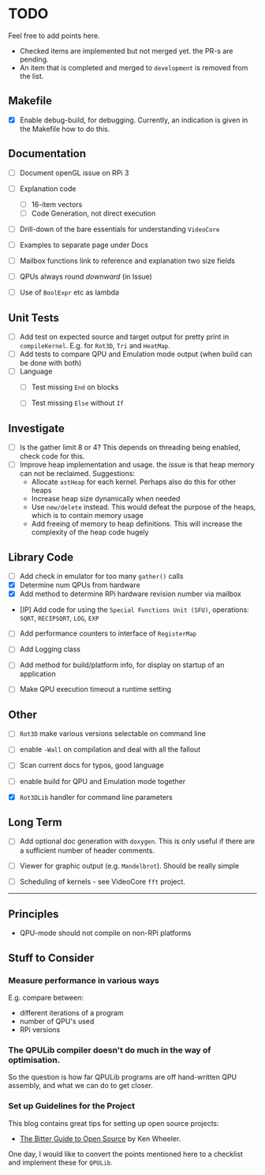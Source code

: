 
# TODO

Feel free to add points here.

- Checked items are implemented but not merged yet. the PR-s are pending.
- An item that is completed and merged to `development` is removed from the list.


## Makefile

- [X] Enable debug-build, for debugging. Currently, an indication is given in the Makefile how to do this.


## Documentation

- [ ] Document openGL issue on RPi 3
- [ ] Explanation code
  - [ ] 16-item vectors
  - [ ] Code Generation, not direct execution
- [ ] Drill-down of the bare essentials for understanding `VideoCore`
- [ ] Examples to separate page under Docs
- [ ] Mailbox functions link to reference and explanation two size fields
- [ ] QPUs always round *downward* (in Issue)
- [ ] Use of `BoolExpr` etc as lambda


## Unit Tests

- [ ] Add test on expected source and target output for pretty print in `compileKernel`. E.g. for `Rot3D`, `Tri` and `HeatMap`.
- [ ] Add tests to compare QPU and Emulation mode output (when build can be done with both)
- [ ] Language
  - [ ] Test missing `End` on blocks
  - [ ] Test missing `Else` without `If`


## Investigate

- [ ] Is the gather limit 8 or 4? This depends on threading being enabled, check code for this.
- [ ] Improve heap implementation and usage. the issue is that heap memory can not be reclaimed. Suggestions:
  - Allocate `astHeap` for each kernel. Perhaps also do this for other heaps
  - Increase heap size dynamically when needed
  - Use `new/delete` instead. This would defeat the purpose of the heaps, which is to contain memory usage
  - Add freeing of memory to heap definitions. This will increase the complexity of the heap code hugely


## Library Code

- [ ] Add check in emulator for too many `gather()` calls
- [x] Determine num QPUs from hardware
- [x] Add method to determine RPi hardware revision number via mailbox
- [IP] Add code for using the `Special Functions Unit (SFU)`, operations: `SQRT`, `RECIPSQRT`, `LOG`, `EXP`
- [ ] Add performance counters to interface of `RegisterMap`
- [ ] Add Logging class
- [ ] Add method for build/platform info, for display on startup of an application
- [ ] Make QPU execution timeout a runtime setting


## Other

- [ ] `Rot3D` make various versions selectable on command line
- [ ] enable `-Wall` on compilation and deal with all the fallout
- [ ] Scan current docs for typos, good language
- [ ] enable build for QPU and Emulation mode together
- [x] `Rot3DLib` handler for command line parameters


## Long Term

- [ ] Add optional doc generation with `doxygen`. This is only useful if there are a sufficient number of header comments.
- [ ] Viewer for graphic output (e.g. `Mandelbrot`). Should be really simple
- [ ] Scheduling of kernels - see VideoCore `fft` project.


-----

## Principles

- QPU-mode should not compile on non-RPi platforms


## Stuff to Consider

### Measure performance in various ways

E.g. compare between:

  - different iterations of a program
  - number of QPU's used
  - RPi versions
  
  
### The QPULib compiler doesn't do much in the way of optimisation.

So the question is how far QPULib programs are off hand-written QPU assembly, and what we can do to get closer.


### Set up Guidelines for the Project

This blog contains great tips for setting up open source projects: 

- [The Bitter Guide to Open Source](https://medium.com/@ken_wheeler/a-bitter-guide-to-open-source-a8e3b6a3c1c4) by Ken Wheeler.

One day, I would like to convert the points mentioned here to a checklist and implement these for `QPULib`.

